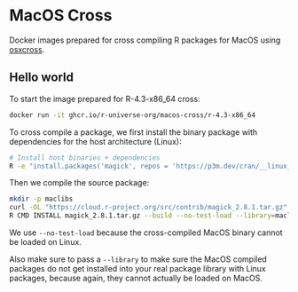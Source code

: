 # MacOS Cross

Docker images prepared for cross compiling R packages for MacOS using [osxcross](https://github.com/tpoechtrager/osxcross).

## Hello world

To start the image prepared for R-4.3-x86_64 cross:

```sh
docker run -it ghcr.io/r-universe-org/macos-cross/r-4.3-x86_64
```

To cross compile a package, we first install the binary package with dependencies for the host architecture (Linux):

```sh
# Install host binaries + dependencies
R -e "install.packages('magick', repos = 'https://p3m.dev/cran/__linux__/jammy/latest')"
```

Then we compile the source package:

```sh
mkdir -p maclibs
curl -OL "https://cloud.r-project.org/src/contrib/magick_2.8.1.tar.gz"
R CMD INSTALL magick_2.8.1.tar.gz --build --no-test-load --library=maclibs
```

We use `--no-test-load` because the cross-compiled MacOS binary cannot be loaded on Linux.

Also make sure to pass a `--library` to make sure the MacOS compiled packages do not get installed into your real package library with Linux packages, because again, they cannot actually be loaded on MacOS.
